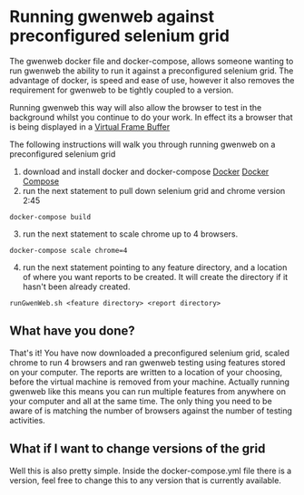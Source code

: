 
# Running gwenweb against preconfigured selenium grid

The gwenweb docker file and docker-compose, allows someone wanting to run gwenweb the ability to run it against a preconfigured selenium grid.  The advantage of docker, is speed and ease of use, however it also removes the requirement for gwenweb to be tightly coupled to a version.  

Running gwenweb this way will also allow the browser to test in the background whilst you continue to do your work.  In effect its a browser that is being displayed in a [Virtual Frame Buffer](https://en.wikipedia.org/wiki/Xvfb)

The following instructions will walk you through running gwenweb on a preconfigured selenium grid

1. download and install docker and docker-compose [Docker](http://docs.docker.com/installation/) [Docker Compose](https://docs.docker.com/compose/install/)
2. run the next statement to pull down selenium grid and chrome version 2:45 
```
docker-compose build
```
3. run the next statement to scale chrome up to 4 browsers.
```
docker-compose scale chrome=4
```

4. run the next statement pointing to any feature directory, and a location of where you want reports to be created.  It will create the directory if it hasn't been already created.
```
runGwenWeb.sh <feature directory> <report directory>
```


## What have you done?
That's it! You have now downloaded a preconfigured selenium grid, scaled chrome to run 4 browsers and ran gwenweb testing using features stored on your computer.  The reports are written to a location of your choosing, before the virtual machine is removed from your machine.  Actually running gwenweb like this means you can run multiple features from anywhere on your computer and all at the same time.  The only thing you need to be aware of is matching the number of browsers against the number of testing activities.  

## What if I want to change versions of the grid
Well this is also pretty simple.  Inside the docker-compose.yml file there is a version, feel free to change this to any version that is currently available.
